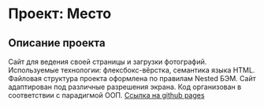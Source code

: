 # Проект: Место

## Описание проекта
Сайт для ведения своей страницы и загрузки фотографий.
Используемые технологии: флексбокс-вёрстка, семантика языка HTML.
Файловая структура проекта оформлена по правилам Nested БЭМ.
Сайт адаптирован под различные разрешения экрана.
Код организован в соответствии с парадигмой ООП.
[Ссылка на github pages](https://helendushina.github.io/mesto/)
